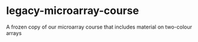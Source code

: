 # legacy-microarray-course
A frozen copy of our microarray course that includes material on two-colour arrays
